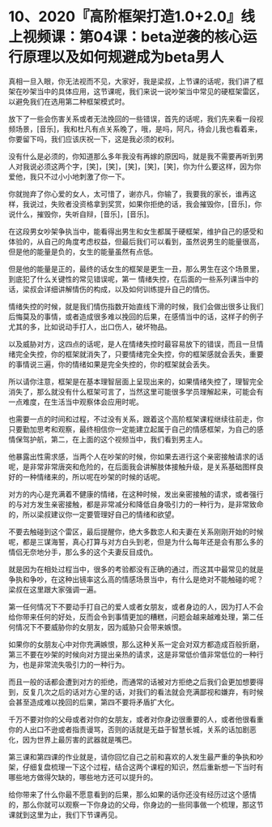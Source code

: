 # 10、2020『高阶框架打造1.0+2.0』线上视频课：第04课：beta逆袭的核心运行原理以及如何规避成为beta男人

真相一旦入眼，你无法视而不见，大家好，我是梁叔，上节课的话呢，我们讲了框架在吵架当中的具体应用，这节课呢，我们来说一说吵架当中常见的硬框架雷区，以避免我们在选用第二种框架模式时。

放下了一些会伤害关系或者无法挽回的一些错误，首先的话呢，我们先来看一段视频场景，[音乐]，我和杜凡有点关系晚了，哦，是吗，阿凡，待会儿我也看着来，你要留下吗，我们应该庆祝一下，这是我必须的权利。

没有什么是必须的，你知道那么多年我没有再嫁的原因吗，就是我不需要再听到男人对我说必须这两个字，[笑]，[笑]，[笑]，[笑]，[笑]，你为什么要这样，因为你爱他，我只不过小小地刺激了你一下。

你就抛弃了你心爱的女人，太可惜了，谢亦凡，你输了，我要我的家长，谁再这样，我说过，失败者没资格拿到奖赏，如果你拒绝的话，我会摧毁你，[音乐]，你说什么，摧毁你，失听自辩，[音乐]，[音乐]。

在这段男女吵架争执当中，能看得出男生和女生都属于硬框架，维护自己的感受和体验的，从自己的角度考虑权益，但最后我们可以看到，虽然说男生的能量很高，但是他的能量是负的，女生的能量虽然有点低。

但是他的能量是正的，最终的话女生的框架是更生一丑，那么男生在这个场景里，到底犯了什么关键性的常见错误呢，第一 情绪失控，在后面的一些系列课当中的话，梁叔会详细讲解情伤的构成，以及如何训练提升自己的情伤。

情绪失控的时候，就是我们情伤指数开始直线下滑的时候，我们会做出很多让我们后悔莫及的事情，或者造成很多难以挽回的后果，在感情当中的话，这样子的例子尤其的多，比如说动手打人，出口伤人，破坏物品。

以及威胁对方，这四点的话呢，是人在情绪失控时最容易放下的错误，而且一旦情绪完全失控，你的框架就消失了，只要情绪完全失控，你的框架感就会丢失，重要的事情说三遍，你的情绪如果是完全失控的，你的框架就会丢失。

所以请你注意，框架是在基本理智层面上呈现出来的，如果情绪失控了，理智完全消失了，那么就没有什么框架可言了，当然这里可能很多学员理解起来，可能会有一点难度，在生活当中观察体会应用时呢。

也需要一点的时间和过程，不过没有关系，跟着这个高阶框架课程继续往前走，你只要勤加思考和观察，最终相信你一定能建立起属于自己的情感框架，为自己的感情保驾护航，第二，在上面的这个视频当中，我们看到男主人。

他暴露出性需求感，当两个人在吵架的时候，你如果去进行这个亲密接触请求的话呢，是非常非常唐突和危险的，在后面我会讲解肢体接触升级，是关系基础图样良好的一种情绪来的，所以呢在吵架的时候的话呢。

对方的内心是充满着不健康的情绪，在这种时候，发出亲密接触的请求，或者强行的与对方发生亲密接触，都是非常减分和降低自身吸引力的一种行为，是非常致命的，所以梁叔建议你一定要管理好自己的情绪和欲望。

不要去触碰到这个雷区，最后提醒你，绝大多数恋人和夫妻在关系刚刚开始的时候呢，都是三谋海誓，真心打算与对方白头到老，但是为什么每年还是会有那么多的情侣无奈地分手，那么多的这个夫妻反目成仇。

就是因为在相处过程当中，很多的考验都没有正确的通过，而这其中最常见的就是争执和争吵，在这种出镜率这么高的情感场景当中，有什么是绝对不能触碰的呢？梁叔在这里跟大家强调一遍。

第一任何情况下不要动手打自己的爱人或者女朋友，或者身边的人，因为打人不会给你带来任何的好处，反而会令到事情更加的糟糕，问题会越来越难处理，第二任何情况下不要威胁你的女朋友，因为威胁只会带来嫉恨。

如果你的女朋友心中对你充满嫉恨，那么这种关系一定会对双方都造成百般折磨，第三不要在吵架的时候向对方提出亲热的请求，这是非常低价值非常低位的一种行为，也是非常流失吸引力的一种行为。

而且一般的话都会遭到对方的拒绝，而通常的话被对方拒绝之后我们会更加想要得到，反复几次之后的话对方心里的话，对我们的看法就会充满鄙视和嫌弃，有时候会甚至造成难以挽回的后果，第四不要将矛盾扩大化。

千万不要对你的父母或者对你的女朋友，或者对你身边很重要的人，或者他很看重你的人出口不逊或者指责谩骂，否则的话就是无益于智慧长城，关系的话加剧恶化，因为世界上最厉害的武器就是嘴巴。

第三课和第四课的作业就是，请你回忆自己之前和喜欢的人发生最严重的争执和吵架，仔细复盘梳理一下这个过程，结合这两个课程的知识，然后重新想一下当时有哪些地方做得欠缺的，哪些地方还可以提升的。

给你带来了什么你最不愿意看到的后果，那么如果的话你还没有经历过这个感情的，那么你就可以观察一下你身边的父母，你身边的一些同事做一个梳理，那这节课就到这里为止，我们下节课再见。

